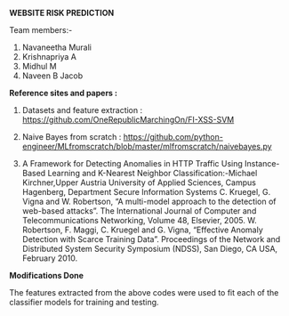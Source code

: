__WEBSITE RISK PREDICTION__


Team members:-
1)	Navaneetha Murali
2)	Krishnapriya A
3) 	Midhul M
4)	Naveen B Jacob

__Reference sites and papers :__

1) Datasets and feature extraction : https://github.com/OneRepublicMarchingOn/FI-XSS-SVM

2) Naive Bayes from scratch : https://github.com/python-engineer/MLfromscratch/blob/master/mlfromscratch/naivebayes.py 

3) A Framework for Detecting Anomalies in HTTP Traffic Using Instance-Based Learning and K-Nearest Neighbor Classification:-Michael Kirchner,Upper Austria University of Applied Sciences, Campus Hagenberg, Department Secure Information Systems
C. Kruegel, G. Vigna and W. Robertson, “A multi-model approach to the detection of web-based attacks”. The International Journal of Computer and Telecommunications Networking, Volume 48, Elsevier, 2005.
W. Robertson, F. Maggi, C. Kruegel and G. Vigna, “Effective Anomaly
Detection with Scarce Training Data”. Proceedings of the Network and Distributed System Security Symposium (NDSS), San Diego, CA USA, February 2010.

__Modifications Done__

The features extracted from the above codes were used to fit each of the classifier models for training and testing. 

